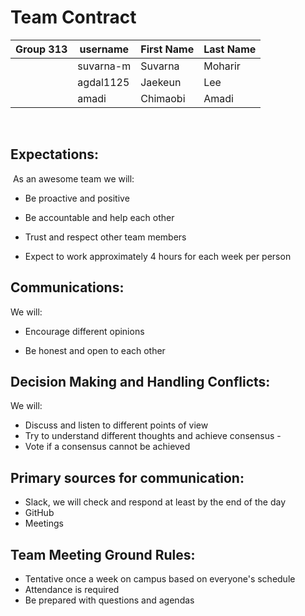 # Team Contract

| Group 313 | username  | First Name | Last Name |
| :-------- | --------- | ---------- | --------- |
|           | suvarna-m | Suvarna    | Moharir   |
|           | agdal1125 | Jaekeun    | Lee       |
|           | amadi     | Chimaobi   | Amadi     |

<br>

## Expectations: 

 As an awesome team we will:

- Be proactive and positive	

- Be accountable and help each other	

- Trust and respect other team members

- Expect to work approximately 4 hours for each week per person

  


## Communications:       

We will:  

- Encourage different opinions

- Be honest and open to each other   	 

  

## Decision Making and Handling Conflicts:
We will:   	

- Discuss and listen to different points of view	
- Try to understand different thoughts and achieve consensus	- 
- Vote if a consensus cannot be achieved     	 



## Primary sources for communication:

- Slack, we will check and respond at least by the end of the day	
- GitHub
- Meetings



## Team Meeting Ground Rules:
- Tentative once a week on campus based on everyone's schedule	
- Attendance is required	
- Be prepared with questions and agendas